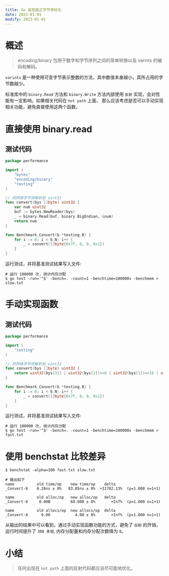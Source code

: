 ```yaml
---
title: Go 高性能之字节序优化
date: 2023-01-01
modify: 2023-01-01
---
```


# 概述

> encoding/binary 包用于数字和字节序列之间的简单转换以及 varints 的编码和解码。

`varints` 是一种使用可变字节表示整数的方法，其中数值本身越小，其所占用的字节数越少。

标准库中的 `binary.Read` 方法和 `binary.Write` 方法内部使用 `反射` 实现，会对性能有一定影响。如果相关代码在 `hot path` 上面，
那么应该考虑是否可以手动实现相关功能，避免直接使用这两个函数。

# 直接使用 binary.read

## 测试代码

```go
package performance

import (
	"bytes"
	"encoding/binary"
	"testing"
)

// 将网络字节序解析到 uint32
func convert(bys []byte) uint32 {
	var num uint32
	buf := bytes.NewReader(bys)
	_ = binary.Read(buf, binary.BigEndian, &num)
	return num
}

func Benchmark_Convert(b *testing.B) {
	for i := 0; i < b.N; i++ {
		_ = convert([]byte{0x7f, 0, 0, 0x1})
	}
}
```

运行测试，并将基准测试结果写入文件:

```shell
# 运行 100000 次, 统计内存分配
$ go test -run='^$' -bench=. -count=1 -benchtime=100000x -benchmem > slow.txt
```

# 手动实现函数

## 测试代码

```go
package performance

import (
	"testing"
)

// 将网络字节序解析到 uint32
func convert(bys []byte) uint32 {
	return uint32(bys[3]) | uint32(bys[2])<<8 | uint32(bys[1])<<16 | uint32(bys[0])<<24
}

func Benchmark_Convert(b *testing.B) {
	for i := 0; i < b.N; i++ {
		_ = convert([]byte{0x7f, 0, 0, 0x1})
	}
}
```

运行测试，并将基准测试结果写入文件:

```shell
# 运行 100000 次, 统计内存分配
$ go test -run='^$' -bench=. -count=1 -benchtime=100000x -benchmem > fast.txt
```

# 使用 benchstat 比较差异

```shell
$ benchstat -alpha=100 fast.txt slow.txt

# 输出如下
name          old time/op    new time/op    delta
_Convert-8    0.26ns ± 0%   83.85ns ± 0%  +31782.13%  (p=1.000 n=1+1)

name          old alloc/op   new alloc/op   delta
_Convert-8     0.00B         60.00B ± 0%       +Inf%  (p=1.000 n=1+1)

name          old allocs/op  new allocs/op  delta
_Convert-8      0.00           4.00 ± 0%       +Inf%  (p=1.000 n=1+1)
```

从输出的结果中可以看到，通过手动实现函数功能的方式，避免了 `反射` 的开销，运行时间提升了 `300 多倍`, 内存分配量和内存分配次数降为 `0`。

# 小结

> 任何出现在 `hot path` 上面的反射代码都应该尽可能地优化。
